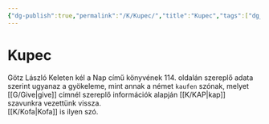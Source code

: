 ```yaml
---
{"dg-publish":true,"permalink":"/K/Kupec/","title":"Kupec","tags":["dg_uploaded"],"created":"2023-11-14T06:25","updated":"2023-11-14T06:25"}
---
```



# Kupec

Götz László Keleten kél a Nap című könyvének 114. oldalán szereplő adata szerint ugyanaz a gyökeleme, mint annak a német `kaufen` szónak, melyet [[G/Give\|give]] címnél szereplő információk alapján [[K/KAP\|kap]] szavunkra vezettünk vissza.  
[[K/Kofa\|Kofa]] is ilyen szó.  